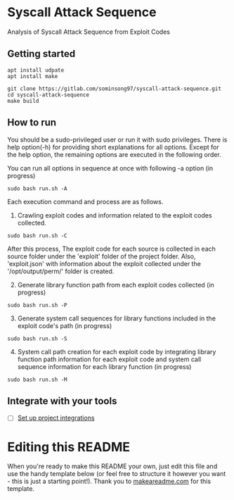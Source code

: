 # Syscall Attack Sequence

Analysis of Syscall Attack Sequence from Exploit Codes

## Getting started

```
apt install udpate
apt install make

git clone https://gitlab.com/sominsong97/syscall-attack-sequence.git
cd syscall-attack-sequence
make build
```

## How to run

You should be a sudo-privileged user or run it with sudo privileges.
There is help option(-h) for providing short explanations for all options.
Except for the help option, the remaining options are executed in the following order.

You can run all options in sequence at once with following -a option (in progress) 

```
sudo bash run.sh -A
```

Each execution command and process are as follows.

1. Crawling exploit codes and information related to the exploit codes collected.

```
sudo bash run.sh -C
```

After this process, The exploit code for each source is collected in each source folder under the 'exploit' folder of the project folder. Also, 'exploit.json' with information about the exploit collected under the '/opt/output/perm/' folder is created.

2. Generate library function path from each exploit codes collected (in progress)

```
sudo bash run.sh -P
```

3. Generate system call sequences for library functions included in the exploit code's path (in progress)

```
sudo bash run.sh -S
```

4. System call path creation for each exploit code by integrating library function path information for each exploit code and system call sequence information for each library function (in progress)

```
sudo bash run.sh -M
```

## Integrate with your tools

- [ ] [Set up project integrations](https://gitlab.com/-/experiment/new_project_readme_content:9d8f5800ac35c2b50894260a4b1ebd9e?https://gitlab.com/sominsong97/syscall-attack-sequence/-/settings/integrations)


# Editing this README

When you're ready to make this README your own, just edit this file and use the handy template below (or feel free to structure it however you want - this is just a starting point!).  Thank you to [makeareadme.com](https://gitlab.com/-/experiment/new_project_readme_content:9d8f5800ac35c2b50894260a4b1ebd9e?https://www.makeareadme.com/) for this template.
